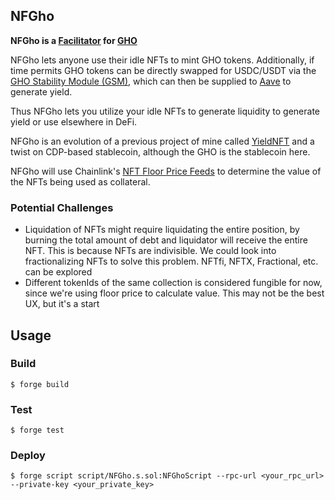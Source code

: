 ## NFGho

**NFGho is a [Facilitator](https://docs.gho.xyz/concepts/how-gho-works/gho-facilitators) for [GHO](https://docs.gho.xyz/)**

NFGho lets anyone use their idle NFTs to mint GHO tokens. Additionally, if time permits GHO tokens can be directly swapped for USDC/USDT via the [GHO Stability Module (GSM)](https://governance.aave.com/t/gho-stability-module-update/14442), which can then be supplied to [Aave](https://aave.com/) to generate yield.

Thus NFGho lets you utilize your idle NFTs to generate liquidity to generate yield or use elsewhere in DeFi.

NFGho is an evolution of a previous project of mine called [YieldNFT](https://bit.ly/YieldNFT) and a twist on CDP-based stablecoin, although the GHO is the stablecoin here.

NFGho will use Chainlink's [NFT Floor Price Feeds](https://docs.chain.link/data-feeds/nft-floor-price) to determine the value of the NFTs being used as collateral.

### Potential Challenges

- Liquidation of NFTs might require liquidating the entire position, by burning the total amount of debt and liquidator will receive the entire NFT. This is because NFTs are indivisible. We could look into fractionalizing NFTs to solve this problem. NFTfi, NFTX, Fractional, etc. can be explored
- Different tokenIds of the same collection is considered fungible for now, since we're using floor price to calculate value. This may not be the best UX, but it's a start

## Usage

### Build

```shell
$ forge build
```

### Test

```shell
$ forge test
```

### Deploy

```shell
$ forge script script/NFGho.s.sol:NFGhoScript --rpc-url <your_rpc_url> --private-key <your_private_key>
```
